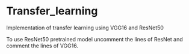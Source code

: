 # Transfer_learning
Implementation of transfer learning using VGG16 and ResNet50

To use ResNet50 pretrained model uncomment the lines of ResNet and comment the lines of VGG16. 

